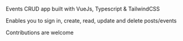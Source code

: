 Events CRUD app built with VueJs, Typescript & TailwindCSS

Enables you to sign in, create, read, update and delete posts/events

Contributions are welcome
